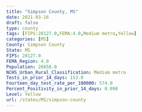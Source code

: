 ```yaml
---
title: "Simpson County, MS"
date: 2021-03-16
draft: false
type: county
tags: [FIPS:28127.0,FEMA:4.0,Medium metro,Yellow]
categories: [MS]
County: Simpson County
State: MS
FIPS: 28127.0
FEMA_Region: 4.0
Population: 26658.0
NCHS_Urban_Rural_Classification: Medium metro
Tests_in_prior_14_days: 153.0
Fourteen_day_test_rate_per_100000: 574.0
Percent_Positivity_in_prior_14_days: 0.098
Level: Yellow
url: /states/MS/simpson-county
---
```



